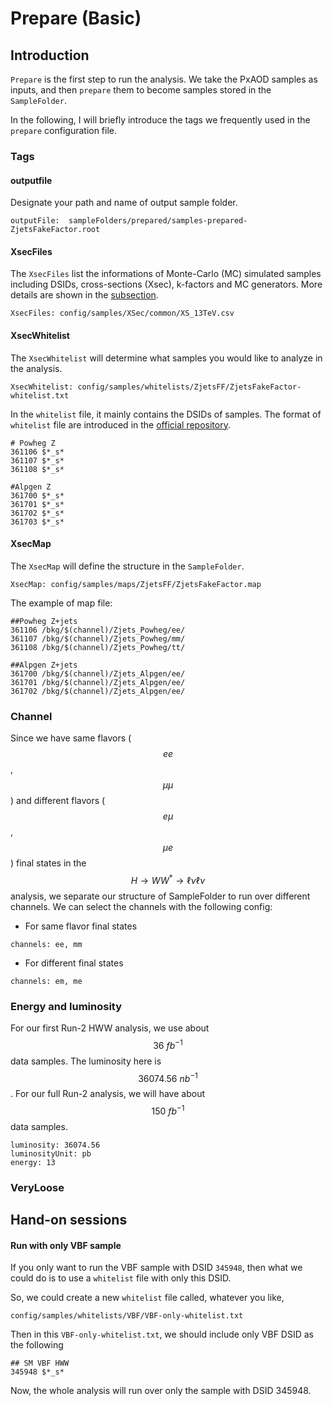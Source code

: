 # Prepare \(Basic\)

## Introduction

`Prepare` is the first step to run the analysis. We take the PxAOD samples as inputs, and then `prepare` them to become samples stored in the `SampleFolder`.

In the following, I will briefly introduce the tags we frequently used in the `prepare` configuration file. 

### Tags

#### outputfile

Designate your path and name of output sample folder.

```text
outputFile:  sampleFolders/prepared/samples-prepared-ZjetsFakeFactor.root
```

#### XsecFiles

The `XsecFiles` list the informations of Monte-Carlo \(MC\) simulated samples including DSIDs, cross-sections \(Xsec\), k-factors and MC generators. More details are shown in the [subsection](xsec-files.md). 

```text
XsecFiles: config/samples/XSec/common/XS_13TeV.csv
```

#### XsecWhitelist

The `XsecWhitelist` will determine what samples you would like to analyze in the analysis. 

```text
XsecWhitelist: config/samples/whitelists/ZjetsFF/ZjetsFakeFactor-whitelist.txt
```

In the `whitelist` file, it mainly contains the DSIDs of samples. The format of `whitelist` file are introduced in the [official repository](https://gitlab.cern.ch/atlas-physics/higgs/hww/HWWAnalysisCode/blob/master/share/config/samples/whitelists/common/README.md). 

```text
# Powheg Z
361106 $*_s*
361107 $*_s*
361108 $*_s*

#Alpgen Z
361700 $*_s*
361701 $*_s*
361702 $*_s*
361703 $*_s*
```

#### XsecMap

The `XsecMap` will define the structure in the `SampleFolder`. 

```text
XsecMap: config/samples/maps/ZjetsFF/ZjetsFakeFactor.map
```

The example of map file:

```text
##Powheg Z+jets
361106 /bkg/$(channel)/Zjets_Powheg/ee/
361107 /bkg/$(channel)/Zjets_Powheg/mm/
361108 /bkg/$(channel)/Zjets_Powheg/tt/

##Alpgen Z+jets
361700 /bkg/$(channel)/Zjets_Alpgen/ee/
361701 /bkg/$(channel)/Zjets_Alpgen/ee/
361702 /bkg/$(channel)/Zjets_Alpgen/ee/
```

### Channel

Since we have same flavors \($$ee$$ , $$\mu\mu$$\) and different flavors \($$e\mu$$ , $$\mu e$$\) final states in the $$H\rightarrow WW^*\rightarrow\ell\nu\ell\nu$$ analysis, we separate our structure of SampleFolder to run over different channels. We can select the channels with the following config:

* For same flavor final states

```text
channels: ee, mm
```

* For different final states

```text
channels: em, me
```

### Energy and luminosity

For our first Run-2 HWW analysis, we use about $$\textrm{36 }fb^{-1}$$ data samples. The luminosity here is $$\textrm{36074.56 } nb^{-1}$$. For our full Run-2 analysis, we will have about $$\textrm{150 }fb^{-1}$$data samples.

```text
luminosity: 36074.56
luminosityUnit: pb
energy: 13
```

### VeryLoose

## Hand-on sessions

#### Run with only VBF sample

If you only want to run the VBF sample with DSID `345948`, then what we could do is to use a `whitelist` file with only this DSID.

So, we could create a new `whitelist` file called, whatever you like, 

```text
config/samples/whitelists/VBF/VBF-only-whitelist.txt
```

Then in this `VBF-only-whitelist.txt`, we should include only VBF DSID as the following

```text
## SM VBF HWW
345948 $*_s*
```

Now, the whole analysis will run over only the sample with DSID 345948.



